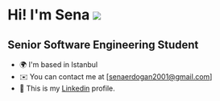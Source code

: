 # Hi! I'm Sena ![](https://user-images.githubusercontent.com/18350557/176309783-0785949b-9127-417c-8b55-ab5a4333674e.gif)

<!-- ![Pj4t](https://user-images.githubusercontent.com/66382514/202264348-6547067a-842a-4ae1-99d0-13ab0f1d01cd.gif) -->


Senior Software Engineering Student
------------------------------------

* 🌍  I'm based in Istanbul
* ✉️  You can contact me at [senaerdogan2001@gmail.com]
* 🚀  This is my [Linkedin](https://www.linkedin.com/in/sena-erdo%C4%9Fan/) profile.


